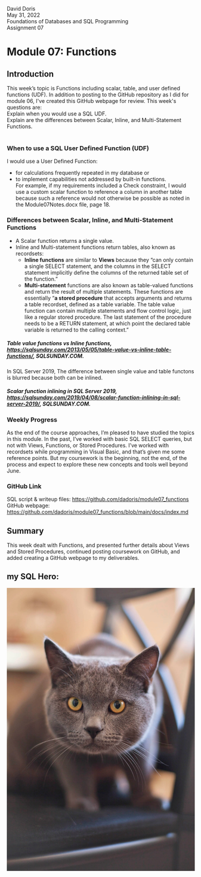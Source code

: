 David Doris<br/>
May  31, 2022<br/>
Foundations of Databases and SQL Programming<br/>
Assignment 07<br/>

# Module 07: Functions
## Introduction
This week’s topic is Functions including scalar, table, and user defined functions (UDF).  In addition to posting to the GitHub repository as I did for module 06, I've  created this GitHub webpage for review.  This week's questions are:<br/>
Explain when you would use a SQL UDF.<br/>
Explain are the differences between Scalar, Inline, and Multi-Statement Functions.<br/>
<br/>
### When to use a SQL User Defined Function (UDF)
I would use a User Defined Function: 
- for calculations frequently repeated in my database or 
- to implement capabilities not addressed by built-in functions.  
For example, if my requirements included a Check constraint, I would use a custom scalar function to reference a column in another table because such a reference would not otherwise be possible as noted in the Module07Notes.docx file, page 18.

### Differences between Scalar, Inline, and Multi-Statement Functions
- A Scalar function returns a single value.
- Inline and Multi-statement functions return tables, also known as recordsets:
  - **Inline functions** are similar to **Views** because they “can only contain a single SELECT statement, and the columns in the SELECT statement implicitly define the columns of the returned table set of the function.”
  - **Multi-statement** functions are also known as table-valued functions and return the result of multiple statements.  These functions are essentially “**a stored procedure** that accepts arguments and returns a table recordset, defined as a table variable. The table value function can contain multiple statements and flow control logic, just like a regular stored procedure. The last statement of the procedure needs to be a RETURN statement, at which point the declared table variable is returned to the calling context.” 
##### Table value functions vs Inline functions, https://sqlsunday.com/2013/05/05/table-value-vs-inline-table-functions/, SQLSUNDAY.COM. 
In SQL Server 2019, The difference between single value and table functons is blurred because both can be inlined. 
##### Scalar function inlining in SQL Server 2019, https://sqlsunday.com/2019/04/08/scalar-function-inlining-in-sql-server-2019/, SQLSUNDAY.COM.
  
### Weekly Progress 
As the end of the course approaches, I’m pleased to have studied the topics in this module.  In the past, I’ve worked with basic SQL SELECT queries, but not with Views, Functions, or Stored Procedures.  I’ve worked with recordsets while programming in Visual Basic, and that’s given me some reference points.  But my coursework is the beginning, not the end, of the process and expect to explore these new concepts and tools well beyond June. 

### GitHub Link
SQL script & writeup files: https://github.com/dadoris/module07_functions
GitHub webpage: https://github.com/dadoris/module07_functions/blob/main/docs/index.md

## Summary 
This week dealt with Functions, and presented further details about Views and Stored Procedures,  continued posting coursework on GitHub, and added creating a GitHub webpage to my deliverables.  

## my SQL Hero:
![this is my sql hero:](pexels-public-domain-pictures-68136.jpg)
